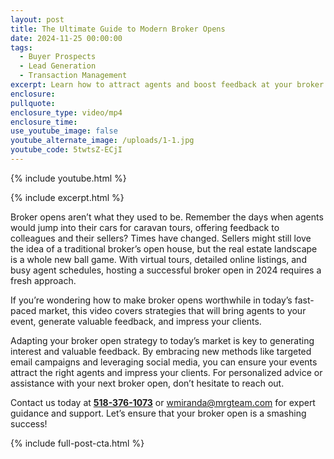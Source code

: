 ```yaml
---
layout: post
title: The Ultimate Guide to Modern Broker Opens
date: 2024-11-25 00:00:00
tags:
  - Buyer Prospects
  - Lead Generation
  - Transaction Management
excerpt: Learn how to attract agents and boost feedback at your broker opens.
enclosure:
pullquote:
enclosure_type: video/mp4
enclosure_time:
use_youtube_image: false
youtube_alternate_image: /uploads/1-1.jpg
youtube_code: 5twtsZ-ECjI
---
```

{% include youtube.html %}

{% include excerpt.html %}

Broker opens aren’t what they used to be. Remember the days when agents would jump into their cars for caravan tours, offering feedback to colleagues and their sellers? Times have changed. Sellers might still love the idea of a traditional broker’s open house, but the real estate landscape is a whole new ball game. With virtual tours, detailed online listings, and busy agent schedules, hosting a successful broker open in 2024 requires a fresh approach.

If you’re wondering how to make broker opens worthwhile in today’s fast-paced market, this video covers strategies that will bring agents to your event, generate valuable feedback, and impress your clients.<br>

Adapting your broker open strategy to today’s market is key to generating interest and valuable feedback. By embracing new methods like targeted email campaigns and leveraging social media, you can ensure your events attract the right agents and impress your clients. For personalized advice or assistance with your next broker open, don’t hesitate to reach out.

Contact us today at [**518-376-1073**](tel:%205183761073) or [wmiranda@mrgteam.com](mailto:wmiranda@mrgteam.com) for expert guidance and support. Let’s ensure that your broker open is a smashing success!

{% include full-post-cta.html %}